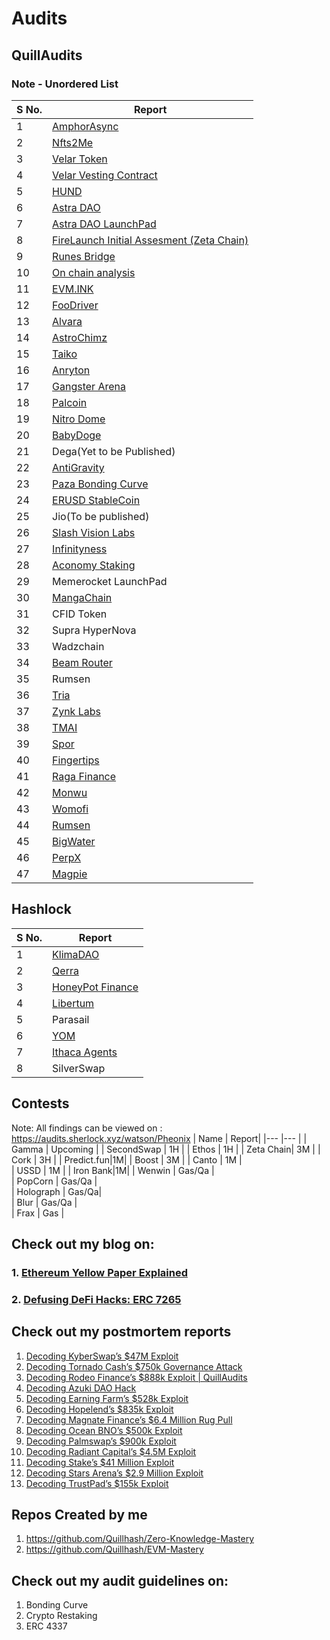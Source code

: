 # Audits

## QuillAudits
### Note - Unordered List
| S No.| Report| 
|---	 |---	   |
|  1 	 |  [AmphorAsync](https://docs.google.com/document/d/1j_V9j-cvTW4bD-8_01fhWbe0CDyT2MNrosWFniYFUTw/edit)|
|  2 	 |  [Nfts2Me](https://github.com/Quillhash/QuillAudit_Reports/blob/master/NFTs2ME%20Smart%20Contract%20Audit%20Report%20-%20QuillAudits.pdf)|
|  3 	 |  [Velar Token](https://github.com/Quillhash/QuillAudit_Reports/blob/master/Velar%20token%20Contract%20Audit%20Report%20-%20QuillAudits.pdf)
|  4   |  [Velar Vesting Contract](https://github.com/Quillhash/QuillAudit_Reports/blob/master/Velar%20Vesting%20Wallet%20Cliff%20Audit%20Report-QuillAudits.pdf)|
|  5   |  [HUND](https://github.com/Quillhash/QuillAudit_Reports/blob/master/HUND%20Smart%20Contract%20Audit%20Report%20-%20QuillAudits.pdf)|
|  6   |  [Astra DAO](https://github.com/Quillhash/QuillAudit_Reports/blob/master/AstraDAO%20Smart%20Contract%20Audit%20Report%20-%20QuillAudits.pdf)|
|  7   |  [Astra DAO LaunchPad](https://github.com/Quillhash/QuillAudit_Reports/blob/master/Astra%20DAO%20LaunchPad%20Contracts%20Audit%20Report%20-%20QuillAudits.pdf)|
|  8   |  [FireLaunch Initial Assesment (Zeta Chain)](https://github.com/Quillhash/QuillAudit_Reports/blob/master/Lite%20Technical%20Due%20Diligence/FireLaunch%20Lite%20Technical%20Assessment%20Report-%20QuillAudits.pdf)|
|  9   |  [Runes Bridge](https://github.com/Quillhash/QuillAudit_Reports/blob/master/Lite%20Technical%20Due%20Diligence/RunesBridge%20Lite%20Technical%20Assessment%20Report%20-%20QuillAudits.pdf)|
|  10  |  [On chain analysis](https://github.com/Quillhash/QuillAudit_Reports/blob/master/Audit%20Forensics/UTR%20Report-QuillAudits.pdf)|
|  11  |  [EVM.INK](https://github.com/Quillhash/QuillAudit_Reports/blob/master/EVM.INK%20Smart%20Contract%20Audit%20Report%20-%20QuillAudits.pdf)|
|  12  |  [FooDriver](https://github.com/Quillhash/QuillAudit_Reports/blob/master/FooDriver%20Smart%20Contract%20Audit%20Report%20-%20QuillAudits.pdf)|
|  13  |  [Alvara](https://github.com/Quillhash/QuillAudit_Reports/blob/master/Alvara%20Smart%20Contracts%20Audit%20Report%20-%20QuillAudits.pdf)|
|  14  |  [AstroChimz](https://github.com/Quillhash/QuillAudit_Reports/blob/master/AstroChimz%20Scenes%20Smart%20Contract%20Audit%20Report%20-%20QuillAudits.pdf)|
|  15  |  [Taiko](https://github.com/Quillhash/QuillAudit_Reports/blob/master/Taiko%20Smart%20Contracts%20Audit%20Report%20-%20QuillAudits.pdf)|
|  16  |  [Anryton](https://github.com/Quillhash/QuillAudit_Reports/blob/master/Anryton%20Smart%20Contract%20Audit%20Report%20-%20QuillAudits.pdf)|
|  17  |  [Gangster Arena](https://github.com/Quillhash/QuillAudit_Reports/blob/master/Gangster%20Arena%20Smart%20Contracts%20Audit%20Report%20-%20QuillAudits.pdf)|
|  18  |  [Palcoin](https://github.com/Quillhash/QuillAudit_Reports/blob/master/Palcoin%20Smart%20Contract%20Audit%20Report%20-%20QuillAudits.pdf)|
|  19  |  [Nitro Dome](https://github.com/Quillhash/QuillAudit_Reports/blob/master/NitroDome%20Smart%20Contract%20Audit%20Report%20-%20QuillAudits.pdf)|
|  20  |  [BabyDoge](https://github.com/Quillhash/QuillAudit_Reports/blob/master/BabyDoge_Deflationary_Swap%2C_MultiToken_Burn_Smart_Contract_Audit.pdf)|        
|  21  |  Dega(Yet to be Published)|
|  22  |  [AntiGravity](https://github.com/Quillhash/QuillAudit_Reports/blob/master/AntiGravity%20Smart%20Contract%20Audit%20Report%20-%20QuillAudits.pdf)|
|  23  |  [Paza Bonding Curve](https://github.com/Quillhash/QuillAudit_Reports/blob/master/ISPZ%20-%20Bonding%20Curve%20Audit%20Report%20-%20QuillAudits.pdf)|
|  24  |  [ERUSD StableCoin](https://github.com/Quillhash/QuillAudit_Reports/blob/master/ERUSD%20Smart%20Contract%20Audit%20Report%20-%20QuillAudits.pdf)|
|  25  |  Jio(To be published) |
|  26  |  [Slash Vision Labs](https://github.com/Quillhash/QuillAudit_Reports/blob/master/SlashVisionLabs%20Smart%20Contract%20Audit%20Report%20-%20QuillAudits.pdf)|
|  27  |  [Infinityness](https://github.com/Quillhash/QuillAudit_Reports/blob/master/Headstarter%20Smart%20Contract%20Audit%20Report%20-%20QuillAudits.pdf)|
|  28  |  [Aconomy Staking](https://github.com/Quillhash/QuillAudit_Reports/blob/master/Aconomy%20(StakingYield)%20Contract%20Audit%20Report%20-%20QuillAudits.pdf)|
|  29  |  Memerocket LaunchPad | 
|  30  |  [MangaChain](https://github.com/Quillhash/QuillAudit_Reports/blob/master/Mangachain%20Smart%20Contract%20Audit%20Report%20-%20QuillAudits.pdf) |
|  31  |  CFID Token | 
|  32  |  Supra HyperNova|
|  33  | Wadzchain | 
|  34  | [Beam Router](https://github.com/Quillhash/QuillAudit_Reports/blob/master/Beam%20Changes%20Review%20Final%20Audit%20report%20-%20QuillAudits.pdf) | 
|  35  | Rumsen | 
|  36  | [Tria](https://github.com/Quillhash/QuillAudit_Reports/blob/master/Tria%20Smart%20Contracts%20Audit%20Report%20-%20QuillAudits.pdf) | 
|  37  | [Zynk Labs](https://github.com/Quillhash/QuillAudit_Reports/blob/master/dKloud%20Smart%20Contract%20audit%20Report%20-%20QuillAudits.pdf) |
|  38  | [TMAI](https://github.com/Quillhash/QuillAudit_Reports/blob/master/TMAI%20Smart%20Contract%20Audit%20Reort%20-%20QuillAudits.pdf) | 
|  39  | [Spor](https://github.com/Quillhash/QuillAudit_Reports/blob/master/Spor%20Smart%20Contract%20Final%20Report%20-%20QuillAudits.pdf) | 
|  40  | [Fingertips](https://github.com/Quillhash/QuillAudit_Reports/blob/master/FingerTips%20Smart%20Contract%20Audit%20Report%20-%20QuillAudits.pdf)|
|  41  | [Raga Finance](https://github.com/Quillhash/QuillAudit_Reports/blob/master/Raga%20Finance%20Smart%20Contract%20Audit%20Report%20-%20QuillAudits.pdf) |
|  42  | [Monwu](https://github.com/Quillhash/QuillAudit_Reports/blob/master/MONWU%20V2%20Smart%20Contract%20Audit%20Report%20-%20QuillAudits.pdf) | 
|  43  | [Womofi](https://github.com/Quillhash/QuillAudit_Reports/blob/master/Womo%20FInance%20Smart%20Contracts%20Audit%20Report%20-%20QuillAudit.pdf) | 
|  44  | [Rumsen](https://github.com/Quillhash/QuillAudit_Reports/blob/master/Gigablocks%20Smart%20Contracts%20Audit%20Report%20-%20QuillAudits.pdf) | 
|  45  | [BigWater](https://github.com/Quillhash/QuillAudit_Reports/blob/master/BigWater%20Smart%20Contract%20Audit%20report%20-%20QuillAudits.pdf) | 
|  46  | [PerpX](https://github.com/Quillhash/QuillAudit_Reports/blob/master/PerpX%20Smart%20Contract%20Audit%20Report%20-%20QuillAudits.pdf) | 
|  47  | [Magpie](https://github.com/Quillhash/QuillAudit_Reports/blob/master/Magpie%20Fly%20Token%20Smart%20Contract%20Audit%20Report%20-%20QuillAudits.pdf) | 


## Hashlock 
| S No.| Report| 
|---   |---    |
| 1    | [KlimaDAO](https://hashlock.com/wp-content/uploads/2025/04/Klima-Protocol-Smart-Contract-Audit-Report-Final-Report.pdf)|
| 2    | [Qerra](https://hashlock.com/wp-content/uploads/2025/04/Qerra-Smart-Contract-Audit-Report-Final-Report-v2.pdf) |
| 3    | [HoneyPot Finance](https://hashlock.com/wp-content/uploads/2024/10/Honeypot-Finance-2nd-Smart-Contract-Audit-Report-Final-Report-v2.pdf) |
| 4    | [Libertum](https://hashlock.com/wp-content/uploads/2025/05/Libertum-Bonding-Smart-Contract-Audit-Report-Final-Report-v2.pdf) | 
| 5    | Parasail | 
| 6    | [YOM](https://hashlock.com/wp-content/uploads/2025/07/YOM-2nd-Smart-Contract-Audit-Report-Final-Report-v1.pdf) |
| 7    | [Ithaca Agents](https://hashlock.com/wp-content/uploads/2024/10/Ithaca-4th-Smart-Contract-Audit-Report-Final-Report-v2.pdf) |
| 8    | SilverSwap | 



## Contests

Note: All findings can be viewed on : https://audits.sherlock.xyz/watson/Pheonix
| Name | Report| 
|---	 |---	   |
| Gamma | Upcoming |
| SecondSwap | 1H |
| Ethos | 1H |
| Zeta Chain|  3M | 
| Cork | 3H |
| Predict.fun|1M| 
| Boost | 3M | 
| Canto | 1M |      
| USSD  | 1M |
| Iron Bank|1M|
| Wenwin  | Gas/Qa |  
| PopCorn | Gas/Qa |  
| Holograph | Gas/Qa|  
| Blur  | Gas/Qa |   
| Frax  | Gas |  


## Check out my blog on: 
### 1. [Ethereum Yellow Paper Explained](https://pheonix244001.substack.com/p/ethereum-yellow-paper-explained)
### 2. [Defusing DeFi Hacks: ERC 7265](https://docs.google.com/document/d/1fr3nUsX43ccfgOahT9f5JK4e11sj0kUDzoIoGfrP2Ls/edit?usp=sharing)


## Check out my postmortem reports 
 1. [Decoding KyberSwap’s $47M Exploit](https://www.quillaudits.com/blog/hack-analysis/kyberswap-hack)
 2. [Decoding Tornado Cash’s $750k Governance Attack](https://docs.google.com/document/d/1X-woUd3fAPnAiLKJgo0_2UTvNsRXj-i427H95duPE1g/edit?usp=sharing)
 3. [Decoding Rodeo Finance’s $888k Exploit | QuillAudits](https://docs.google.com/document/d/1m1S8a6ngocsS9QaIPaxjeAYILOZJ-v07OSOEGXKiCDw/edit?usp=sharing)
 4. [Decoding Azuki DAO Hack](https://www.quillaudits.com/blog/hack-analysis/azuki-dao-hack)
 5. [Decoding Earning Farm’s $528k Exploit](https://www.quillaudits.com/blog/hack-analysis/earning-farm-exploit)
 6. [Decoding Hopelend’s $835k Exploit](https://quillaudits.medium.com/decoding-hopelends-835k-exploit-d99814075bf1)
 7. [Decoding Magnate Finance’s $6.4 Million Rug Pull](https://www.quillaudits.com/blog/hack-analysis/magnate-finance-rug-pull)
 8. [Decoding Ocean BNO’s $500k Exploit](https://docs.google.com/document/d/1n3cK9tgrKeXUNfzksxZxabHQAQ-3z6A5_KzCLp99Q4s/edit?usp=sharing)
 9. [Decoding Palmswap’s $900k Exploit](https://www.quillaudits.com/blog/hack-analysis/palmswap-900k-exploit)
 10. [Decoding Radiant Capital’s $4.5M Exploit](https://docs.google.com/document/d/1B6HG7IJkHHZasRLNBY-AFe_QpYdYUB1C-CQOQTWDcKw/edit?usp=sharing)
 11. [Decoding Stake’s $41 Million Exploit ](https://www.quillaudits.com/blog/hack-analysis/stake-41-million-exploit)
 12. [Decoding Stars Arena’s $2.9 Million Exploit](https://docs.google.com/document/d/1ptCoDoK1TfQ9cJqeg28GsClN9oInuhPsJLyY3GSvCjk/edit?usp=sharing)
 13. [Decoding TrustPad’s $155k Exploit](https://www.quillaudits.com/blog/hack-analysis/trustpad-exploit)

## Repos Created by me 
1. https://github.com/Quillhash/Zero-Knowledge-Mastery
2. https://github.com/Quillhash/EVM-Mastery


## Check out my audit guidelines on:
1. Bonding Curve
2. Crypto Restaking
3. ERC 4337
